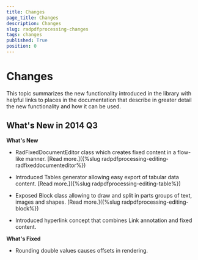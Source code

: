 ```yaml
---
title: Changes
page_title: Changes
description: Changes
slug: radpdfprocessing-changes
tags: changes
published: True
position: 0
---
```


# Changes



This topic summarizes the new functionality introduced in the library with helpful links to places in the documentation that describe in greater detail the new functionality and how it can be used.
      

## What's New in 2014 Q3

__What's New__

* RadFixedDocumentEditor class which creates fixed content in a flow-like manner. [Read more.]({%slug radpdfprocessing-editing-radfixeddocumenteditor%})

* Introduced Tables generator allowing easy export of tabular data content. [Read more.]({%slug radpdfprocessing-editing-table%})

* Exposed Block class allowing to draw and split in parts groups of text, images and shapes. [Read more.]({%slug radpdfprocessing-editing-block%})

* Introduced hyperlink concept that combines Link annotation and fixed content.
            

__What's Fixed__

* Rounding double values causes offsets in rendering.
            
